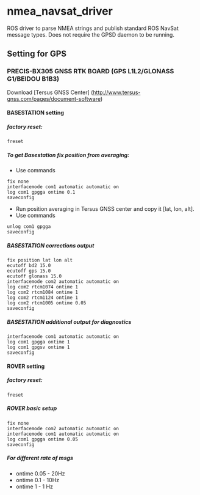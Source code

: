 # nmea_navsat_driver

ROS driver to parse NMEA strings and publish standard ROS NavSat message types. Does not require the GPSD daemon to be running.

## Setting for GPS

### PRECIS-BX305 GNSS RTK BOARD (GPS L1L2/GLONASS G1/BEIDOU B1B3)

Download [Tersus GNSS Center] (http://www.tersus-gnss.com/pages/document-software)

#### BASESTATION setting
##### factory reset:
```
freset
```

##### To get Basestation fix position from averaging:
* Use commands
```
fix none
interfacemode com1 automatic automatic on
log com1 gpgga ontime 0.1
saveconfig
```

* Run position averaging in Tersus GNSS center and copy it [lat, lon, alt].
* Use commands
```
unlog com1 gpgga
saveconfig
```

##### BASESTATION corrections output
```
fix position lat lon alt
ecutoff bd2 15.0
ecutoff gps 15.0
ecutoff glonass 15.0
interfacemode com2 automatic automatic on
log com2 rtcm1074 ontime 1
log com2 rtcm1084 ontime 1
log com2 rtcm1124 ontime 1
log com2 rtcm1005 ontime 0.05
saveconfig
```

##### BASESTATION additional output for diagnostics
```
interfacemode com1 automatic automatic on
log com1 gpgga ontime 1
log com1 gpgsv ontime 1
saveconfig
```

#### ROVER setting
##### factory reset:
```
freset
```

##### ROVER basic setup
```
fix none      
interfacemode com2 automatic automatic on
interfacemode com1 automatic automatic on
log com1 gpgga ontime 0.05
saveconfig
```

##### For different rate of msgs
* ontime 0.05 - 20Hz
* ontime 0.1 - 10Hz
* ontime 1 - 1 Hz
